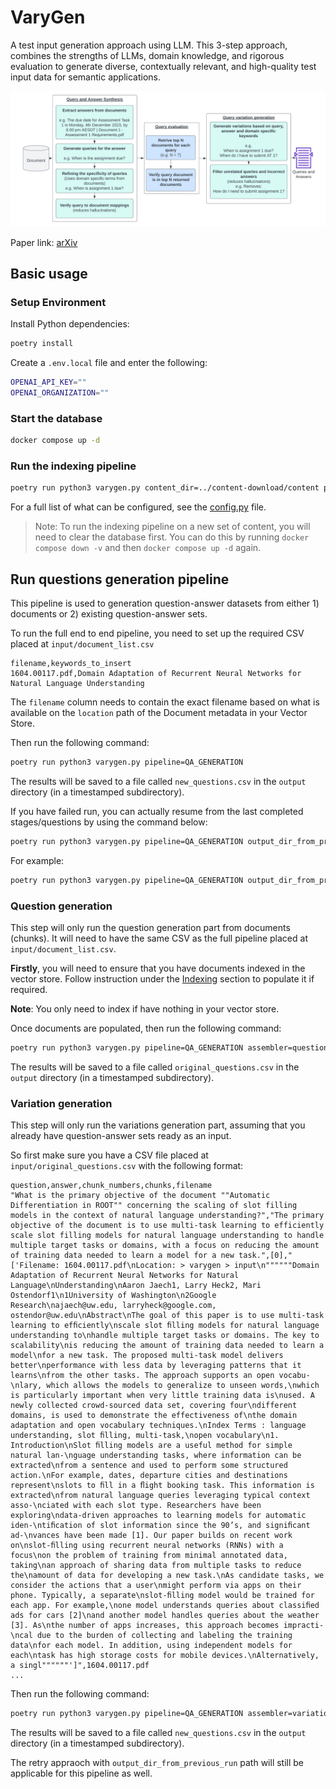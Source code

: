 # VaryGen

A test input generation approach using LLM. This 3-step approach, combines the strengths of LLMs, domain knowledge, and rigorous evaluation to generate diverse, contextually relevant, and high-quality test input data for semantic applications.

![Stages](./stages.png)

Paper link: [arXiv](https://arxiv.org/abs/2401.08138)

## Basic usage

### Setup Environment

Install Python dependencies:

```bash
poetry install
```

Create a ``.env.local`` file and enter the following:

```bash
OPENAI_API_KEY=""
OPENAI_ORGANIZATION=""
```

### Start the database

```bash
docker compose up -d
```

### Run the indexing pipeline

```bash
poetry run python3 varygen.py content_dir=../content-download/content pipeline=INDEXING
```

For a full list of what can be configured, see the [config.py](./varygen/config.py) file.

> Note: To run the indexing pipeline on a new set of content, you will need to clear the database first. You can do this by running `docker compose down -v` and then `docker compose up -d` again.

## Run questions generation pipeline

This pipeline is used to generation question-answer datasets from either 1) documents or 2) existing question-answer sets.

To run the full end to end pipeline, you need to set up the required CSV placed at `input/document_list.csv`

```csv
filename,keywords_to_insert
1604.00117.pdf,Domain Adaptation of Recurrent Neural Networks for Natural Language Understanding
```

The `filename` column needs to contain the exact filename based on what is available on the `location` path of the Document metadata in your Vector Store.

Then run the following command:

```bash
poetry run python3 varygen.py pipeline=QA_GENERATION
```

The results will be saved to a file called `new_questions.csv` in the `output` directory (in a timestamped subdirectory).

If you have failed run, you can actually resume from the last completed stages/questions by using the command below:

```bash
poetry run python3 varygen.py pipeline=QA_GENERATION output_dir_from_previous_run=path/to/the/previous/failed/run
```

For example:

```bash
poetry run python3 varygen.py pipeline=QA_GENERATION output_dir_from_previous_run=./output/2023-11-30-15-51-19
```

### Question generation

This step will only run the question generation part from documents (chunks). It will need to have the same CSV as the full pipeline placed at `input/document_list.csv`.

**Firstly**, you will need to ensure that you have documents indexed in the vector store. Follow instruction under the [Indexing](#run-the-indexing-pipeline) section to populate it if required.

**Note**: You only need to index if have nothing in your vector store.

Once documents are populated, then run the following command:

```bash
poetry run python3 varygen.py pipeline=QA_GENERATION assembler=questions_generation
```

The results will be saved to a file called `original_questions.csv` in the `output` directory (in a timestamped subdirectory).

### Variation generation

This step will only run the variations generation part, assuming that you already have question-answer sets ready as an input.

So first make sure you have a CSV file placed at `input/original_questions.csv` with the following format:

```csv
question,answer,chunk_numbers,chunks,filename
"What is the primary objective of the document ""Automatic Differentiation in ROOT"" concerning the scaling of slot filling models in the context of natural language understanding?","The primary objective of the document is to use multi-task learning to efficiently scale slot filling models for natural language understanding to handle multiple target tasks or domains, with a focus on reducing the amount of training data needed to learn a model for a new task.",[0],"['Filename: 1604.00117.pdf\nLocation: > varygen > input\n""""""Domain Adaptation of Recurrent Neural Networks for Natural Language\nUnderstanding\nAaron Jaech1, Larry Heck2, Mari Ostendorf1\n1University of Washington\n2Google Research\najaech@uw.edu, larryheck@google.com, ostendor@uw.edu\nAbstract\nThe goal of this paper is to use multi-task learning to efﬁciently\nscale slot ﬁlling models for natural language understanding to\nhandle multiple target tasks or domains. The key to scalability\nis reducing the amount of training data needed to learn a model\nfor a new task. The proposed multi-task model delivers better\nperformance with less data by leveraging patterns that it learns\nfrom the other tasks. The approach supports an open vocabu-\nlary, which allows the models to generalize to unseen words,\nwhich is particularly important when very little training data is\nused. A newly collected crowd-sourced data set, covering four\ndifferent domains, is used to demonstrate the effectiveness of\nthe domain adaptation and open vocabulary techniques.\nIndex Terms : language understanding, slot ﬁlling, multi-task,\nopen vocabulary\n1. Introduction\nSlot ﬁlling models are a useful method for simple natural lan-\nguage understanding tasks, where information can be extracted\nfrom a sentence and used to perform some structured action.\nFor example, dates, departure cities and destinations represent\nslots to ﬁll in a ﬂight booking task. This information is extracted\nfrom natural language queries leveraging typical context asso-\nciated with each slot type. Researchers have been exploring\ndata-driven approaches to learning models for automatic iden-\ntiﬁcation of slot information since the 90’s, and signiﬁcant ad-\nvances have been made [1]. Our paper builds on recent work on\nslot-ﬁlling using recurrent neural networks (RNNs) with a focus\non the problem of training from minimal annotated data, taking\nan approach of sharing data from multiple tasks to reduce the\namount of data for developing a new task.\nAs candidate tasks, we consider the actions that a user\nmight perform via apps on their phone. Typically, a separate\nslot-ﬁlling model would be trained for each app. For example,\none model understands queries about classiﬁed ads for cars [2]\nand another model handles queries about the weather [3]. As\nthe number of apps increases, this approach becomes impracti-\ncal due to the burden of collecting and labeling the training data\nfor each model. In addition, using independent models for each\ntask has high storage costs for mobile devices.\nAlternatively, a singl""""""']",1604.00117.pdf
...
```

Then run the following command:

```bash
poetry run python3 varygen.py pipeline=QA_GENERATION assembler=variations_generation
```

The results will be saved to a file called `new_questions.csv` in the `output` directory (in a timestamped subdirectory).

The retry appraoch with `output_dir_from_previous_run` path will still be applicable for this pipeline as well.